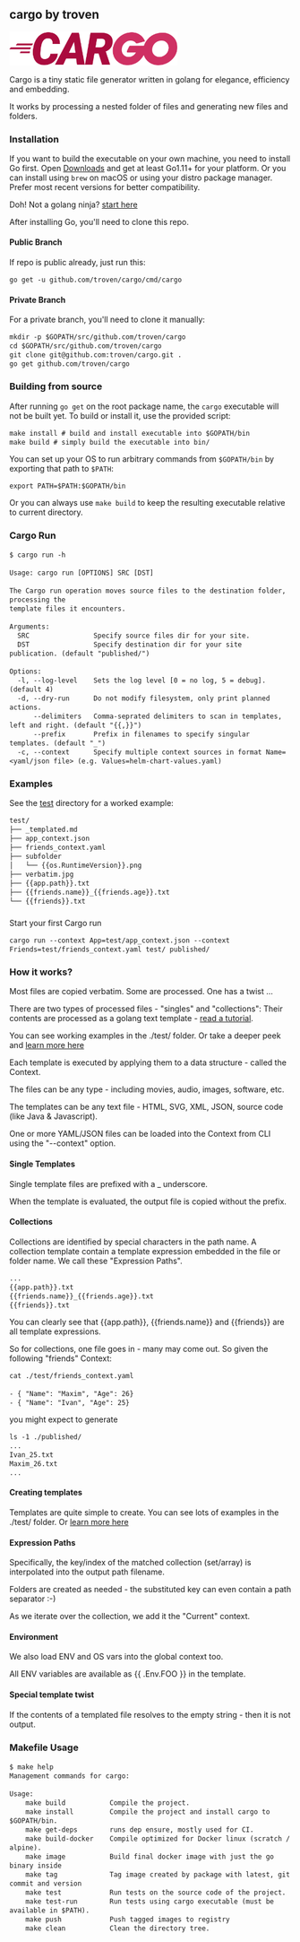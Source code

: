 ## cargo by troven

<img src="docs/cargo.png" width="300px" />

Cargo is a tiny static file generator written in golang for elegance, efficiency and embedding. 

It works by processing a nested folder of files and generating new files and folders.

### Installation

If you want to build the executable on your own machine, you need to install Go first. Open [Downloads](https://golang.org/dl/) and get at least Go1.11+ for your platform. Or you can install using `brew` on macOS or using your distro package manager. Prefer most recent versions for better compatibility.

Doh! Not a golang ninja? [start here](GO_NOOBS.md)

After installing Go, you'll need to clone this repo. 

#### Public Branch

If repo is public already, just run this:

```
go get -u github.com/troven/cargo/cmd/cargo
```

#### Private Branch

For a private branch, you'll need to clone it manually:

```
mkdir -p $GOPATH/src/github.com/troven/cargo
cd $GOPATH/src/github.com/troven/cargo
git clone git@github.com:troven/cargo.git .
go get github.com/troven/cargo
```

### Building from source


After running `go get` on the root package name, the `cargo` executable will not be built yet. To build or install it, use the provided script:

```
make install # build and install executable into $GOPATH/bin
make build # simply build the executable into bin/
```

You can set up your OS to run arbitrary commands from `$GOPATH/bin` by exporting that path to `$PATH`:
```
export PATH=$PATH:$GOPATH/bin
```

Or you can always use `make build` to keep the resulting executable relative to current directory. 

### Cargo Run

```
$ cargo run -h

Usage: cargo run [OPTIONS] SRC [DST]

The Cargo run operation moves source files to the destination folder, processing the
template files it encounters.

Arguments:
  SRC                Specify source files dir for your site.
  DST                Specify destination dir for your site publication. (default "published/")

Options:
  -l, --log-level    Sets the log level [0 = no log, 5 = debug]. (default 4)
  -d, --dry-run      Do not modify filesystem, only print planned actions.
      --delimiters   Comma-seprated delimiters to scan in templates, left and right. (default "{{,}}")
      --prefix       Prefix in filenames to specify singular templates. (default "_")
  -c, --context      Specify multiple context sources in format Name=<yaml/json file> (e.g. Values=helm-chart-values.yaml)
```

### Examples

See the [test](/test) directory for a worked example:

```
test/
├── _templated.md
├── app_context.json
├── friends_context.yaml
├── subfolder
│   └── {{os.RuntimeVersion}}.png
├── verbatim.jpg
├── {{app.path}}.txt
├── {{friends.name}}_{{friends.age}}.txt
└── {{friends}}.txt
```

### 

Start your first Cargo run

```
cargo run --context App=test/app_context.json --context Friends=test/friends_context.yaml test/ published/
```

### How it works?

Most files are copied verbatim. Some are processed. One has a twist ...

There are two types of processed files - "singles" and "collections": Their contents are processed as a golang text template - [read a tutorial](https://blog.gopheracademy.com/advent-2017/using-go-templates/).

You can see working examples in the ./test/ folder. Or take a deeper peek and [learn more here](Templates.md)

Each template is executed by applying them to a data structure - called the Context. 

The files can be any type - including movies, audio, images, software, etc.

The templates can be any text file - HTML, SVG, XML, JSON, source code (like Java & Javascript).

One or more YAML/JSON files can be loaded into the Context from CLI using the "--context" option.

#### Single Templates

Single template files are prefixed with a _ underscore.

When the template is evaluated, the output file is copied without the prefix.

#### Collections

Collections are identified by special characters in the path name. A collection template contain a template expression embedded in the file or folder name. We call these "Expression Paths".

```
...
{{app.path}}.txt
{{friends.name}}_{{friends.age}}.txt
{{friends}}.txt
```

You can clearly see that {{app.path}}, {{friends.name}} and {{friends}} are all template expressions.

So for collections, one file goes in - many may come out. So given the following "friends" Context:

```
cat ./test/friends_context.yaml

- { "Name": "Maxim", "Age": 26}
- { "Name": "Ivan", "Age": 25}
```

you might expect to generate

```
ls -1 ./published/
...
Ivan_25.txt
Maxim_26.txt
...
```

#### Creating templates

Templates are quite simple to create. You can see lots of examples in the ./test/ folder. Or [learn more here](Templates.md)

#### Expression Paths

Specifically, the key/index of the matched collection (set/array) is interpolated into the output path filename.

Folders are created as needed - the substituted key can even contain a path separator :-)

As we iterate over the collection, we add it the "Current" context.

#### Environment

We also load ENV and OS vars into the global context too.

All ENV variables are available as {{ .Env.FOO }} in the template.

#### Special template twist

If the contents of a templated file resolves to the empty string - then it is not output.

### Makefile Usage

```
$ make help
Management commands for cargo:

Usage:
    make build           Compile the project.
    make install         Compile the project and install cargo to $GOPATH/bin.
    make get-deps        runs dep ensure, mostly used for CI.
    make build-docker    Compile optimized for Docker linux (scratch / alpine).
    make image           Build final docker image with just the go binary inside
    make tag             Tag image created by package with latest, git commit and version
    make test            Run tests on the source code of the project.
    make test-run        Run tests using cargo executable (must be available in $PATH).
    make push            Push tagged images to registry
    make clean           Clean the directory tree.

```

